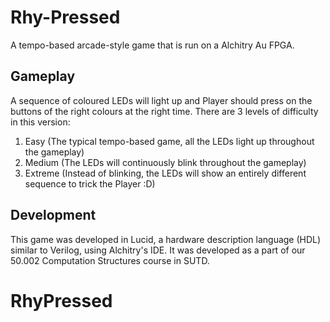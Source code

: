# Rhy-Pressed
A tempo-based arcade-style game that is run on a Alchitry Au FPGA.

## Gameplay
A sequence of coloured LEDs will light up and Player should press on the buttons of the right colours at the right time.
There are 3 levels of difficulty in this version:
1. Easy (The typical tempo-based game, all the LEDs light up throughout the gameplay)
2. Medium (The LEDs will continuously blink throughout the gameplay)
3. Extreme (Instead of blinking, the LEDs will show an entirely different sequence to trick the Player :D)

## Development
This game was developed in Lucid, a hardware description language (HDL) similar to Verilog, using Alchitry's IDE.
It was developed as a part of our 50.002 Computation Structures course in SUTD.
# RhyPressed
